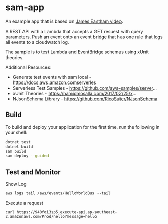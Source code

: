# sam-app

An example app that is based on [James Eastham video](https://www.youtube.com/watch?v=UEsyrtu64ZA&t=82s).

A REST API with a Lambda that accepts a GET resuest with query parameters. 
Push an event onto an event bridge that has one rule that logs all events to a cloudwatch log.

The sample is to test Lambda and EventBridge schemas using xUnit theories.

Additional Resources:

* Generate test events with sam local - https://docs.aws.amazon.comserverles   
* Serverless Test Samples - https://github.com/aws-samples/server...
* xUnit Theories - https://hamidmosalla.com/2017/02/25/x...
* NJsonSchema Library - https://github.com/RicoSuter/NJsonSchema

## Build

To build and deploy your application for the first time, run the following in your shell:


```bash
dotnet test
dotnet build
sam build
sam deploy --guided
```

## Test and Monitor

Show Log

 `aws logs tail /aws/events/HelloWorldBus --tail`

 Execute a request

 `curl https://940foi3sp5.execute-api.ap-southeast-2.amazonaws.com/Prod/hello?message=hello`







